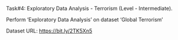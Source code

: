 Task#4: Exploratory Data Analysis - Terrorism (Level - Intermediate). 

Perform ‘Exploratory Data Analysis’ on dataset ‘Global Terrorism’

Dataset URL: https://bit.ly/2TK5Xn5

